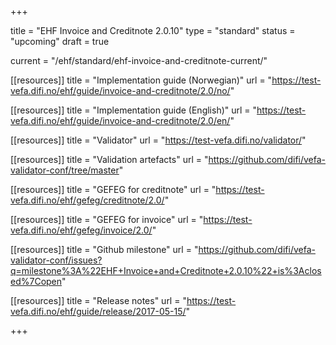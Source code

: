 +++

title = "EHF Invoice and Creditnote 2.0.10"
type = "standard"
status = "upcoming"
draft = true

current = "/ehf/standard/ehf-invoice-and-creditnote-current/"

[[resources]]
title = "Implementation guide (Norwegian)"
url = "https://test-vefa.difi.no/ehf/guide/invoice-and-creditnote/2.0/no/"

[[resources]]
title = "Implementation guide (English)"
url = "https://test-vefa.difi.no/ehf/guide/invoice-and-creditnote/2.0/en/"

[[resources]]
title = "Validator"
url = "https://test-vefa.difi.no/validator/"

[[resources]]
title = "Validation artefacts"
url = "https://github.com/difi/vefa-validator-conf/tree/master"

[[resources]]
title = "GEFEG for creditnote"
url = "https://test-vefa.difi.no/ehf/gefeg/creditnote/2.0/"

[[resources]]
title = "GEFEG for invoice"
url = "https://test-vefa.difi.no/ehf/gefeg/invoice/2.0/"

[[resources]]
title = "Github milestone"
url = "https://github.com/difi/vefa-validator-conf/issues?q=milestone%3A%22EHF+Invoice+and+Creditnote+2.0.10%22+is%3Aclosed%7Copen"

[[resources]]
title = "Release notes"
url = "https://test-vefa.difi.no/ehf/guide/release/2017-05-15/"

+++
